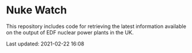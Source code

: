 # Nuke Watch

This repository includes code for retrieving the latest information available on the output of EDF nuclear power plants in the UK.

Last updated: 2021-02-22 16:08